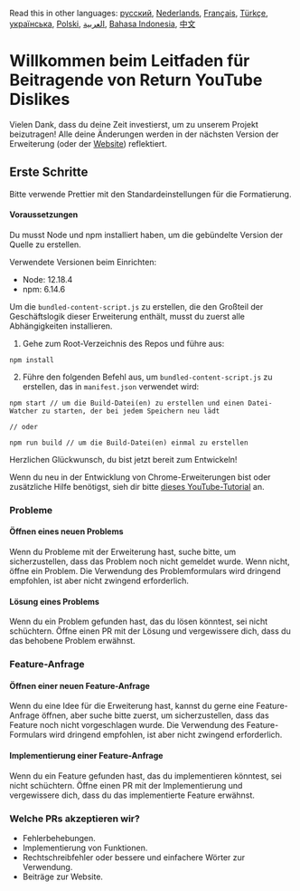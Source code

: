 Read this in other languages: [русский](CONTRIBUTINGru.md), [Nederlands](CONTRIBUTINGnl.md), [Français](CONTRIBUTINGfr.md), [Türkçe](CONTRIBUTINGtr.md), [українська](CONTRIBUTINGuk.md), [Polski](CONTRIBUTINGpl.md), [العربية](CONTRIBUTINGar.md), [Bahasa Indonesia](CONTRIBUTINGid.md), [中文](CONTRIBUTINGcn.md)

# Willkommen beim Leitfaden für Beitragende von Return YouTube Dislikes

Vielen Dank, dass du deine Zeit investierst, um zu unserem Projekt beizutragen! Alle deine Änderungen werden in der nächsten Version der Erweiterung (oder der [Website](https://www.returnyoutubedislike.com/)) reflektiert.

## Erste Schritte

Bitte verwende Prettier mit den Standardeinstellungen für die Formatierung.

#### Voraussetzungen

Du musst Node und npm installiert haben, um die gebündelte Version der Quelle zu erstellen.

Verwendete Versionen beim Einrichten:

- Node: 12.18.4
- npm: 6.14.6

Um die `bundled-content-script.js` zu erstellen, die den Großteil der Geschäftslogik dieser Erweiterung enthält, musst du zuerst alle Abhängigkeiten installieren.

1. Gehe zum Root-Verzeichnis des Repos und führe aus:

```
npm install
```

2. Führe den folgenden Befehl aus, um `bundled-content-script.js` zu erstellen, das in `manifest.json` verwendet wird:

```
npm start // um die Build-Datei(en) zu erstellen und einen Datei-Watcher zu starten, der bei jedem Speichern neu lädt

// oder

npm run build // um die Build-Datei(en) einmal zu erstellen
```

Herzlichen Glückwunsch, du bist jetzt bereit zum Entwickeln!

Wenn du neu in der Entwicklung von Chrome-Erweiterungen bist oder zusätzliche Hilfe benötigst, sieh dir bitte [dieses YouTube-Tutorial](https://www.youtube.com/watch?v=mdOj6HYE3_0) an.

### Probleme

#### Öffnen eines neuen Problems

Wenn du Probleme mit der Erweiterung hast, suche bitte, um sicherzustellen, dass das Problem noch nicht gemeldet wurde. Wenn nicht, öffne ein Problem. Die Verwendung des Problemformulars wird dringend empfohlen, ist aber nicht zwingend erforderlich.

#### Lösung eines Problems

Wenn du ein Problem gefunden hast, das du lösen könntest, sei nicht schüchtern. Öffne einen PR mit der Lösung und vergewissere dich, dass du das behobene Problem erwähnst.

### Feature-Anfrage

#### Öffnen einer neuen Feature-Anfrage

Wenn du eine Idee für die Erweiterung hast, kannst du gerne eine Feature-Anfrage öffnen, aber suche bitte zuerst, um sicherzustellen, dass das Feature noch nicht vorgeschlagen wurde. Die Verwendung des Feature-Formulars wird dringend empfohlen, ist aber nicht zwingend erforderlich.

#### Implementierung einer Feature-Anfrage

Wenn du ein Feature gefunden hast, das du implementieren könntest, sei nicht schüchtern. Öffne einen PR mit der Implementierung und vergewissere dich, dass du das implementierte Feature erwähnst.

### Welche PRs akzeptieren wir?

- Fehlerbehebungen.
- Implementierung von Funktionen.
- Rechtschreibfehler oder bessere und einfachere Wörter zur Verwendung.
- Beiträge zur Website.
